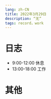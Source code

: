 ```yaml
---
lang: zh-CN
title: 2022年3月29日
description: “无”
tags: record，work
---
```


# 日志
- 9:00-12:00 
    休息
- 13:00-18:00
    工作

# 其他 